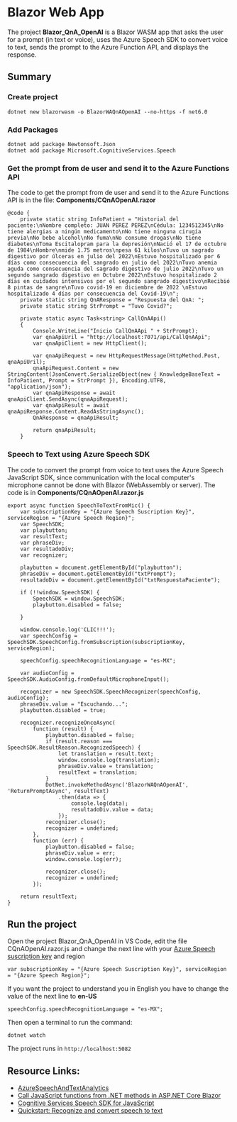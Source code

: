 # Blazor Web App
The project **Blazor_QnA_OpenAI** is a Blazor WASM app that asks the user for a prompt (in text or voice), uses the Azure Speech SDK to convert voice to text, sends the prompt to the Azure Function API, and displays the response.

## Summary

### Create project
```
dotnet new blazorwasm -o BlazorWAQnAOpenAI --no-https -f net6.0
```

### Add Packages
```
dotnet add package Newtonsoft.Json
dotnet add package Microsoft.CognitiveServices.Speech
```

### Get the prompt from de user and send it to the Azure Functions API

The code to get the prompt from de user and send it to the Azure Functions API is in the file: **Components/CQnAOpenAI.razor**

```
@code {
    private static string InfoPatient = "Historial del paciente:\nNombre completo: JUAN PEREZ PEREZ\nCédula: 1234512345\nNo tiene alergias a ningún medicamento\nNo tiene ninguna cirugía previa\nNo bebe alcohol\nNo fuma\nNo consume drogas\nNo tiene diabetes\nToma Escitalopram para la depresión\nNació el 17 de octubre de 1984\nHombre\nmide 1.75 metros\npesa 61 kilos\nTuvo un sagrado digestivo por úlceras en julio del 2022\nEstuvo hospitalizado por 6 días como consecuencia del sangrado en julio del 2022\nTuvo anemia aguda como consecuencia del sagrado digestivo de julio 2022\nTuvo un segundo sangrado digestivo en Octubre 2022\nEstuvo hospitalizado 2 días en cuidados intensivos por el segundo sangrado digestivo\nRecibió 8 pintas de sangre\nTuvo covid-19 en diciembre de 2022 \nEstuvo hospitalizado 4 días por consecuencia del Covid-19\n";
    private static string QnAResponse = "Respuesta del QnA: ";
    private static string StrPrompt = "Tuvo Covid?";

    private static async Task<string> CallQnAApi()
    {
        Console.WriteLine("Inicio CallQnAApi " + StrPrompt);
        var qnaApiUril = "http://localhost:7071/api/CallQnAApi";
        var qnaApiClient = new HttpClient();
        
        var qnaApiRequest = new HttpRequestMessage(HttpMethod.Post, qnaApiUril);
        qnaApiRequest.Content = new StringContent(JsonConvert.SerializeObject(new { KnowledgeBaseText = InfoPatient, Prompt = StrPrompt }), Encoding.UTF8, "application/json");
        var qnaApiResponse = await qnaApiClient.SendAsync(qnaApiRequest);
        var qnaApiResult = await qnaApiResponse.Content.ReadAsStringAsync();
        QnAResponse = qnaApiResult;
        
        return qnaApiResult;
    }
```

### Speech to Text using Azure Speech SDK

The code to convert the prompt from voice to text uses the Azure Speech JavaScript SDK, since communication with the local computer's microphone cannot be done with Blazor (WebAssembly or server). The code is in **Components/CQnAOpenAI.razor.js**

```
export async function SpeechToTextFromMic() {
    var subscriptionKey = "{Azure Speech Suscription Key}", serviceRegion = "{Azure Speech Region}";
    var SpeechSDK;
    var playbutton;
    var resultText;
    var phraseDiv;
    var resultadoDiv;
    var recognizer;

    playbutton = document.getElementById("playbutton");
    phraseDiv = document.getElementById("txtPrompt");
    resultadoDiv = document.getElementById("txtRespuestaPaciente");    

    if (!!window.SpeechSDK) {
        SpeechSDK = window.SpeechSDK;
        playbutton.disabled = false;

    }

    window.console.log('CLIC!!!');
    var speechConfig = SpeechSDK.SpeechConfig.fromSubscription(subscriptionKey, serviceRegion);

    speechConfig.speechRecognitionLanguage = "es-MX";
    
    var audioConfig = SpeechSDK.AudioConfig.fromDefaultMicrophoneInput();

    recognizer = new SpeechSDK.SpeechRecognizer(speechConfig, audioConfig);
    phraseDiv.value = "Escuchando...";
    playbutton.disabled = true;
    
    recognizer.recognizeOnceAsync(
        function (result) {
            playbutton.disabled = false;
            if (result.reason === SpeechSDK.ResultReason.RecognizedSpeech) {
                let translation = result.text;
                window.console.log(translation);
                phraseDiv.value = translation;
                resultText = translation;
            }
            DotNet.invokeMethodAsync('BlazorWAQnAOpenAI', 'ReturnPromptAsync', resultText)
                .then(data => {
                    console.log(data);
                    resultadoDiv.value = data;
                });
            recognizer.close();
            recognizer = undefined;
        },
        function (err) {
            playbutton.disabled = false;
            phraseDiv.value = err;
            window.console.log(err);

            recognizer.close();
            recognizer = undefined;
        });

    return resultText;
}
```

## Run the project
Open the project Blazor_QnA_OpenAI in VS Code, edit the file CQnAOpenAI.razor.js and change the next line with your [Azure Speech suscription key](https://portal.azure.com/#create/Microsoft.CognitiveServicesSpeechServices) and region
```
var subscriptionKey = "{Azure Speech Suscription Key}", serviceRegion = "{Azure Speech Region}";
```
If you want the project to understand you in English you have to change the value of the next line to **en-US**
```
speechConfig.speechRecognitionLanguage = "es-MX";
```
Then open a terminal to run the command:
```
dotnet watch
```
The project runs in ```http://localhost:5082```

## Resource Links:
- [AzureSpeechAndTextAnalytics](https://github.com/DFMERA/AzureSpeechAndTextAnalytics)
- [Call JavaScript functions from .NET methods in ASP.NET Core Blazor](https://learn.microsoft.com/en-us/aspnet/core/blazor/javascript-interoperability/call-javascript-from-dotnet?view=aspnetcore-7.0)
- [Cognitive Services Speech SDK for JavaScript](https://learn.microsoft.com/en-us/javascript/api/overview/azure/microsoft-cognitiveservices-speech-sdk-readme?view=azure-node-latest)
- [Quickstart: Recognize and convert speech to text](https://learn.microsoft.com/en-us/azure/cognitive-services/speech-service/get-started-speech-to-text?tabs=macos%2Cterminal&pivots=programming-language-javascript)
